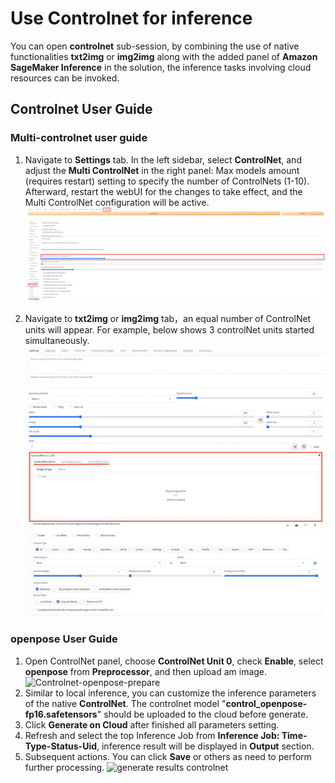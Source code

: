 # Use Controlnet for inference

You can open **controlnet** sub-session, by combining the use of native functionalities **txt2img** or **img2img** along with the added panel of **Amazon SageMaker Inference** in the solution, the inference tasks involving cloud resources can be invoked.



## Controlnet User Guide

### Multi-controlnet user guide
1. Navigate to **Settings** tab. In the left sidebar, select **ControlNet**, and adjust the **Multi ControlNet** in the right panel: Max models amount (requires restart) setting to specify the number of ControlNets (1-10). Afterward, restart the webUI for the changes to take effect, and the Multi ControlNet configuration will be active.
![Setting-Controlnet](../images/setting-multi-controlnet.png)

2. Navigate to **txt2img** or **img2img** tab，an equal number of ControlNet units will appear. For example, below shows 3 controlNet units started simultaneously.
![Setting-Controlnet](../images/multi-controlnet-inference.png)

### openpose User Guide
1. Open ControlNet panel, choose **ControlNet Unit 0**, check **Enable**, select **openpose** from **Preprocessor**, and then upload am image.
![Controlnet-openpose-prepare](../images/controlnet-openpose-prepare.png)
2. Similar to local inference, you can customize the inference parameters of the native **ControlNet**. The controlnet model "**control_openpose-fp16.safetensors**" should be uploaded to the cloud before generate. 
3. Click **Generate on Cloud** after finished all parameters setting.
4. Refresh and select the top Inference Job from **Inference Job: Time-Type-Status-Uid**, inference result will be displayed in **Output** section.
5. Subsequent actions. You can click **Save** or others as need to perform further processing.
![generate results controlnet](../images/cute-dog-controlnet.png)



